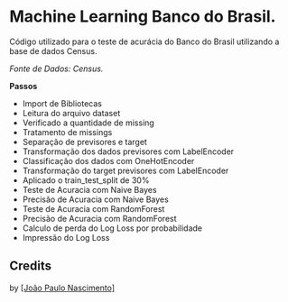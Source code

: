 # Machine Learning Banco do Brasil.

Código utilizado para o teste de acurácia do Banco do Brasil utilizando a base de dados Census.

<i>Fonte de Dados: Census.</i>

<b>Passos</b>
- Import de Bibliotecas
- Leitura do arquivo dataset
- Verificado a quantidade de missing
- Tratamento de missings
- Separação de previsores e target
- Transformação dos dados  previsores com LabelEncoder
- Classificação dos dados com OneHotEncoder 
- Transformação do target  previsores com LabelEncoder
- Aplicado o train_test_split de 30%
- Teste de Acuracia com Naive Bayes
- Precisão de Acuracia com Naive Bayes
- Teste de Acuracia com RandomForest
- Precisão de Acuracia com RandomForest
- Calculo de perda do Log Loss por probabilidade
- Impressão do Log Loss

Credits
-------
by <a href="https://www.linkedin.com/in/joaopaulolndev/">[João Paulo Nascimento]</a>
